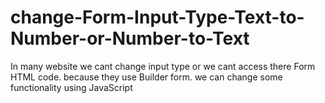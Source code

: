 # change-Form-Input-Type-Text-to-Number-or-Number-to-Text


In many website we cant change input type or we cant access there Form HTML code. because they use Builder form. we can change some functionality using JavaScript
